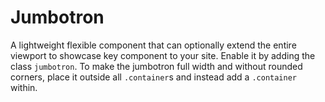 # Jumbotron

A lightweight flexible component that can optionally extend the entire viewport to showcase key component to your site.
Enable it by adding the class `jumbotron`.
To make the jumbotron full width and without rounded corners, place it outside all `.container`s and instead add a `.container` within.
